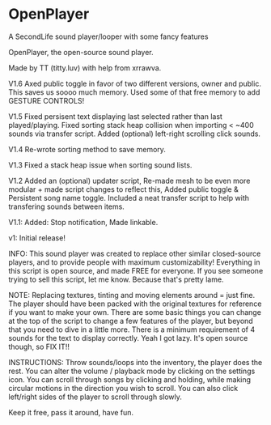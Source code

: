 # OpenPlayer
A SecondLife sound player/looper with some fancy features

OpenPlayer, the open-source sound player.

Made by TT (titty.luv) with help from xrrawva.


V1.6 Axed public toggle in favor of two different versions, owner and public. This saves us soooo much memory. Used some of that free memory to add GESTURE CONTROLS!

V1.5 Fixed persisent text displaying last selected rather than last played/playing. Fixed sorting stack heap collision when importing < ~400 sounds via transfer script. Added (optional) left-right scrolling click sounds.

V1.4 Re-wrote sorting method to save memory.

V1.3 Fixed a stack heap issue when sorting sound lists.

V1.2 Added an (optional) updater script, Re-made mesh to be even more modular + made script changes to reflect this, Added public toggle & Persistent song name toggle. Included a neat transfer script to help with transfering sounds between items.

V1.1: Added: Stop notification, Made linkable.

v1: Initial release!

INFO: This sound player was created to replace other similar closed-source players, and to
      provide people with maximum customizability!
      Everything in this script is open source, and made FREE for everyone. If you see someone
      trying to sell this script, let me know. Because that's pretty lame.

NOTE: Replacing textures, tinting and moving elements around = just fine. The player should have
been packed with the original textures for reference if you want to make your own.
There are some basic things you can change at the top of the script to change a few
features of the player, but beyond that you need to dive in a little more.
There is a minimum requirement of 4 sounds for the text to display correctly. Yeah I got
lazy. It's open source though, so FIX IT!!

INSTRUCTIONS: Throw sounds/loops into the inventory, the player does the rest.
You can alter the volume / playback mode by clicking on the settings icon.
You can scroll through songs by clicking and holding, while making circular
motions in the direction you wish to scroll.
You can also click left/right sides of the player to scroll through slowly.

Keep it free, pass it around, have fun.
